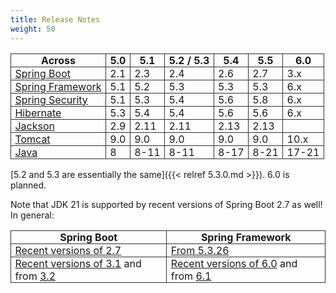 ```yaml
---
title: Release Notes
weight: 50
---
```


<style>
table {
    border-collapse: collapse;

}
td, th {
    border: 1px solid #333;
    padding: 0 .4em;
}
</style>

| Across                                                          | 5.0 | 5.1  | 5.2  / 5.3 | 5.4  | 5.5  | 6.0   |
|-----------------------------------------------------------------|-----|------|------------|------|------|-------|
| [Spring Boot](https://spring.io/projects/spring-boot)           | 2.1 | 2.3  | 2.4        | 2.6  | 2.7  | 3.x   |
| [Spring Framework](https://spring.io/projects/spring-framework) | 5.1 | 5.2  | 5.3        | 5.3  | 5.3  | 6.x   |
| [Spring Security](https://spring.io/projects/spring-security)   | 5.1 | 5.3  | 5.4        | 5.6  | 5.8  | 6.x   |
| [Hibernate](https://hibernate.org/)                             | 5.3 | 5.4  | 5.4        | 5.6  | 5.6  | 6.x   |
| [Jackson](https://github.com/FasterXML/jackson)                 | 2.9 | 2.11 | 2.11       | 2.13 | 2.13 |       |
| [Tomcat](https://tomcat.apache.org/)                            | 9.0 | 9.0  | 9.0        | 9.0  | 9.0  | 10.x  |
| [Java](https://openjdk.org/)                                    | 8   | 8-11 | 8-11       | 8-17 | 8-21 | 17-21 |

[5.2 and 5.3 are essentially the same]({{< relref 5.3.0.md >}}). 6.0 is planned.

Note that JDK 21 is supported by recent versions of Spring Boot 2.7 as well! In general:

| Spring Boot                                                                                                                                                                                                                       | Spring Framework                                                                                                                                                                                              |
|-----------------------------------------------------------------------------------------------------------------------------------------------------------------------------------------------------------------------------------|---------------------------------------------------------------------------------------------------------------------------------------------------------------------------------------------------------------|
| [Recent versions of 2.7](https://docs.spring.io/spring-boot/docs/2.7.x/reference/html/getting-started.html#getting-started.system-requirements)                                                                                   | [From 5.3.26](https://github.com/spring-projects/spring-framework/wiki/Spring-Framework-Versions#jdk-version-range)                                                                                           |
| [Recent versions of 3.1](https://docs.spring.io/spring-boot/docs/3.1.x/reference/html/getting-started.html#getting-started.system-requirements) and from [3.2](https://spring.io/blog/2023/11/23/spring-boot-3-2-0-available-now) | [Recent versions of 6.0](https://github.com/spring-projects/spring-framework/wiki/Spring-Framework-Versions#jdk-version-range) and from [6.1](https://spring.io/blog/2023/11/16/spring-framework-6-1-goes-ga) |
